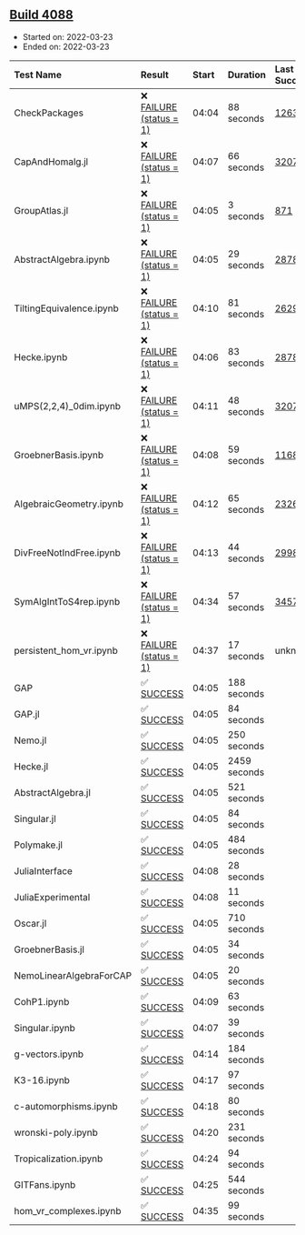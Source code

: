 ## [Build 4088](https://oscarci.mathematik.uni-kl.de/job/oscar-stable/4088/)

* Started on: 2022-03-23
* Ended on: 2022-03-23

| Test Name    | Result | Start | Duration | Last Success | First Failure |
|:-------------|:-------|:------|:---------|:-------------|:--------------|
| CheckPackages | ❌ [FAILURE (status = 1)](https://oscarci.mathematik.uni-kl.de/job/oscar-stable/4088/artifact/logs/build-4088/CheckPackages.log) | 04:04 | 88 seconds | [1263](https://oscarci.mathematik.uni-kl.de/job/oscar-stable/1263/) | [1264](https://oscarci.mathematik.uni-kl.de/job/oscar-stable/1264/) |
| CapAndHomalg.jl | ❌ [FAILURE (status = 1)](https://oscarci.mathematik.uni-kl.de/job/oscar-stable/4088/artifact/logs/build-4088/CapAndHomalg.jl.log) | 04:07 | 66 seconds | [3207](https://oscarci.mathematik.uni-kl.de/job/oscar-stable/3207/) | [3208](https://oscarci.mathematik.uni-kl.de/job/oscar-stable/3208/) |
| GroupAtlas.jl | ❌ [FAILURE (status = 1)](https://oscarci.mathematik.uni-kl.de/job/oscar-stable/4088/artifact/logs/build-4088/GroupAtlas.jl.log) | 04:05 | 3 seconds | [871](https://oscarci.mathematik.uni-kl.de/job/oscar-stable/871/) | [872](https://oscarci.mathematik.uni-kl.de/job/oscar-stable/872/) |
| AbstractAlgebra.ipynb | ❌ [FAILURE (status = 1)](https://oscarci.mathematik.uni-kl.de/job/oscar-stable/4088/artifact/logs/build-4088/AbstractAlgebra.ipynb.log) | 04:05 | 29 seconds | [2878](https://oscarci.mathematik.uni-kl.de/job/oscar-stable/2878/) | [2879](https://oscarci.mathematik.uni-kl.de/job/oscar-stable/2879/) |
| TiltingEquivalence.ipynb | ❌ [FAILURE (status = 1)](https://oscarci.mathematik.uni-kl.de/job/oscar-stable/4088/artifact/logs/build-4088/TiltingEquivalence.ipynb.log) | 04:10 | 81 seconds | [2629](https://oscarci.mathematik.uni-kl.de/job/oscar-stable/2629/) | [2630](https://oscarci.mathematik.uni-kl.de/job/oscar-stable/2630/) |
| Hecke.ipynb | ❌ [FAILURE (status = 1)](https://oscarci.mathematik.uni-kl.de/job/oscar-stable/4088/artifact/logs/build-4088/Hecke.ipynb.log) | 04:06 | 83 seconds | [2878](https://oscarci.mathematik.uni-kl.de/job/oscar-stable/2878/) | [2879](https://oscarci.mathematik.uni-kl.de/job/oscar-stable/2879/) |
| uMPS(2,2,4)_0dim.ipynb | ❌ [FAILURE (status = 1)](https://oscarci.mathematik.uni-kl.de/job/oscar-stable/4088/artifact/logs/build-4088/uMPS-2-2-4-_0dim.ipynb.log) | 04:11 | 48 seconds | [3207](https://oscarci.mathematik.uni-kl.de/job/oscar-stable/3207/) | [3208](https://oscarci.mathematik.uni-kl.de/job/oscar-stable/3208/) |
| GroebnerBasis.ipynb | ❌ [FAILURE (status = 1)](https://oscarci.mathematik.uni-kl.de/job/oscar-stable/4088/artifact/logs/build-4088/GroebnerBasis.ipynb.log) | 04:08 | 59 seconds | [1168](https://oscarci.mathematik.uni-kl.de/job/oscar-stable/1168/) | [1169](https://oscarci.mathematik.uni-kl.de/job/oscar-stable/1169/) |
| AlgebraicGeometry.ipynb | ❌ [FAILURE (status = 1)](https://oscarci.mathematik.uni-kl.de/job/oscar-stable/4088/artifact/logs/build-4088/AlgebraicGeometry.ipynb.log) | 04:12 | 65 seconds | [2326](https://oscarci.mathematik.uni-kl.de/job/oscar-stable/2326/) | [2327](https://oscarci.mathematik.uni-kl.de/job/oscar-stable/2327/) |
| DivFreeNotIndFree.ipynb | ❌ [FAILURE (status = 1)](https://oscarci.mathematik.uni-kl.de/job/oscar-stable/4088/artifact/logs/build-4088/DivFreeNotIndFree.ipynb.log) | 04:13 | 44 seconds | [2998](https://oscarci.mathematik.uni-kl.de/job/oscar-stable/2998/) | [2999](https://oscarci.mathematik.uni-kl.de/job/oscar-stable/2999/) |
| SymAlgIntToS4rep.ipynb | ❌ [FAILURE (status = 1)](https://oscarci.mathematik.uni-kl.de/job/oscar-stable/4088/artifact/logs/build-4088/SymAlgIntToS4rep.ipynb.log) | 04:34 | 57 seconds | [3457](https://oscarci.mathematik.uni-kl.de/job/oscar-stable/3457/) | [3458](https://oscarci.mathematik.uni-kl.de/job/oscar-stable/3458/) |
| persistent_hom_vr.ipynb | ❌ [FAILURE (status = 1)](https://oscarci.mathematik.uni-kl.de/job/oscar-stable/4088/artifact/logs/build-4088/persistent_hom_vr.ipynb.log) | 04:37 | 17 seconds | unknown | unknown |
| GAP | ✅ [SUCCESS](https://oscarci.mathematik.uni-kl.de/job/oscar-stable/4088/artifact/logs/build-4088/GAP.log) | 04:05 | 188 seconds |  |  |
| GAP.jl | ✅ [SUCCESS](https://oscarci.mathematik.uni-kl.de/job/oscar-stable/4088/artifact/logs/build-4088/GAP.jl.log) | 04:05 | 84 seconds |  |  |
| Nemo.jl | ✅ [SUCCESS](https://oscarci.mathematik.uni-kl.de/job/oscar-stable/4088/artifact/logs/build-4088/Nemo.jl.log) | 04:05 | 250 seconds |  |  |
| Hecke.jl | ✅ [SUCCESS](https://oscarci.mathematik.uni-kl.de/job/oscar-stable/4088/artifact/logs/build-4088/Hecke.jl.log) | 04:05 | 2459 seconds |  |  |
| AbstractAlgebra.jl | ✅ [SUCCESS](https://oscarci.mathematik.uni-kl.de/job/oscar-stable/4088/artifact/logs/build-4088/AbstractAlgebra.jl.log) | 04:05 | 521 seconds |  |  |
| Singular.jl | ✅ [SUCCESS](https://oscarci.mathematik.uni-kl.de/job/oscar-stable/4088/artifact/logs/build-4088/Singular.jl.log) | 04:05 | 84 seconds |  |  |
| Polymake.jl | ✅ [SUCCESS](https://oscarci.mathematik.uni-kl.de/job/oscar-stable/4088/artifact/logs/build-4088/Polymake.jl.log) | 04:05 | 484 seconds |  |  |
| JuliaInterface | ✅ [SUCCESS](https://oscarci.mathematik.uni-kl.de/job/oscar-stable/4088/artifact/logs/build-4088/JuliaInterface.log) | 04:08 | 28 seconds |  |  |
| JuliaExperimental | ✅ [SUCCESS](https://oscarci.mathematik.uni-kl.de/job/oscar-stable/4088/artifact/logs/build-4088/JuliaExperimental.log) | 04:08 | 11 seconds |  |  |
| Oscar.jl | ✅ [SUCCESS](https://oscarci.mathematik.uni-kl.de/job/oscar-stable/4088/artifact/logs/build-4088/Oscar.jl.log) | 04:05 | 710 seconds |  |  |
| GroebnerBasis.jl | ✅ [SUCCESS](https://oscarci.mathematik.uni-kl.de/job/oscar-stable/4088/artifact/logs/build-4088/GroebnerBasis.jl.log) | 04:05 | 34 seconds |  |  |
| NemoLinearAlgebraForCAP | ✅ [SUCCESS](https://oscarci.mathematik.uni-kl.de/job/oscar-stable/4088/artifact/logs/build-4088/NemoLinearAlgebraForCAP.log) | 04:05 | 20 seconds |  |  |
| CohP1.ipynb | ✅ [SUCCESS](https://oscarci.mathematik.uni-kl.de/job/oscar-stable/4088/artifact/logs/build-4088/CohP1.ipynb.log) | 04:09 | 63 seconds |  |  |
| Singular.ipynb | ✅ [SUCCESS](https://oscarci.mathematik.uni-kl.de/job/oscar-stable/4088/artifact/logs/build-4088/Singular.ipynb.log) | 04:07 | 39 seconds |  |  |
| g-vectors.ipynb | ✅ [SUCCESS](https://oscarci.mathematik.uni-kl.de/job/oscar-stable/4088/artifact/logs/build-4088/g-vectors.ipynb.log) | 04:14 | 184 seconds |  |  |
| K3-16.ipynb | ✅ [SUCCESS](https://oscarci.mathematik.uni-kl.de/job/oscar-stable/4088/artifact/logs/build-4088/K3-16.ipynb.log) | 04:17 | 97 seconds |  |  |
| c-automorphisms.ipynb | ✅ [SUCCESS](https://oscarci.mathematik.uni-kl.de/job/oscar-stable/4088/artifact/logs/build-4088/c-automorphisms.ipynb.log) | 04:18 | 80 seconds |  |  |
| wronski-poly.ipynb | ✅ [SUCCESS](https://oscarci.mathematik.uni-kl.de/job/oscar-stable/4088/artifact/logs/build-4088/wronski-poly.ipynb.log) | 04:20 | 231 seconds |  |  |
| Tropicalization.ipynb | ✅ [SUCCESS](https://oscarci.mathematik.uni-kl.de/job/oscar-stable/4088/artifact/logs/build-4088/Tropicalization.ipynb.log) | 04:24 | 94 seconds |  |  |
| GITFans.ipynb | ✅ [SUCCESS](https://oscarci.mathematik.uni-kl.de/job/oscar-stable/4088/artifact/logs/build-4088/GITFans.ipynb.log) | 04:25 | 544 seconds |  |  |
| hom_vr_complexes.ipynb | ✅ [SUCCESS](https://oscarci.mathematik.uni-kl.de/job/oscar-stable/4088/artifact/logs/build-4088/hom_vr_complexes.ipynb.log) | 04:35 | 99 seconds |  |  |
